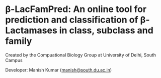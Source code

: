 # β-LacFamPred: An online tool for prediction and classification of β-Lactamases in class, subclass and family
Created by the Compuational Biology Group at University of Delhi, South Campus

Developer: Manish Kumar (manish@south.du.ac.in)
